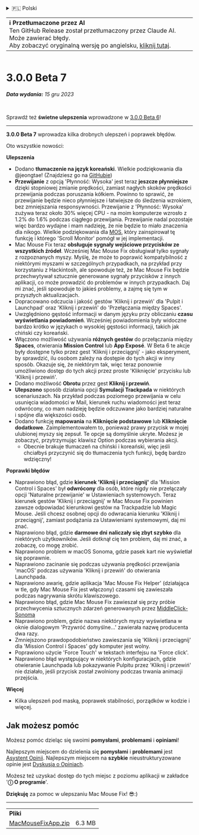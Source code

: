 <details>
<summary>🇵🇱 Polski</summary>

[🇬🇧 English (GitHub Release)](https://github.com/noah-nuebling/mac-mouse-fix/releases/tag/3.0.0-Beta-7)\
[🇦🇩 Català](https://redirect.macmousefix.com/?target=mmf-release&tag=3.0.0-Beta-7&locale=ca)\
[🇩🇪 Deutsch](https://redirect.macmousefix.com/?target=mmf-release&tag=3.0.0-Beta-7&locale=de)\
[🇪🇸 Español](https://redirect.macmousefix.com/?target=mmf-release&tag=3.0.0-Beta-7&locale=es)\
[🇫🇷 Français](https://redirect.macmousefix.com/?target=mmf-release&tag=3.0.0-Beta-7&locale=fr)\
[🇮🇩 Indonesia](https://redirect.macmousefix.com/?target=mmf-release&tag=3.0.0-Beta-7&locale=id)\
[🇮🇹 Italiano](https://redirect.macmousefix.com/?target=mmf-release&tag=3.0.0-Beta-7&locale=it)\
[🇭🇺 Magyar](https://redirect.macmousefix.com/?target=mmf-release&tag=3.0.0-Beta-7&locale=hu)\
[🇳🇱 Nederlands](https://redirect.macmousefix.com/?target=mmf-release&tag=3.0.0-Beta-7&locale=nl)\
**🇵🇱 Polski**\
[🇧🇷 Português (Brasil)](https://redirect.macmousefix.com/?target=mmf-release&tag=3.0.0-Beta-7&locale=pt-BR)\
[🇵🇹 Português (Portugal)](https://redirect.macmousefix.com/?target=mmf-release&tag=3.0.0-Beta-7&locale=pt-PT)\
[🇷🇴 Română](https://redirect.macmousefix.com/?target=mmf-release&tag=3.0.0-Beta-7&locale=ro)\
[🇸🇪 Svenska](https://redirect.macmousefix.com/?target=mmf-release&tag=3.0.0-Beta-7&locale=sv)\
[🇻🇳 Tiếng Việt](https://redirect.macmousefix.com/?target=mmf-release&tag=3.0.0-Beta-7&locale=vi)\
[🇹🇷 Türkçe](https://redirect.macmousefix.com/?target=mmf-release&tag=3.0.0-Beta-7&locale=tr)\
[🇨🇿 Čeština](https://redirect.macmousefix.com/?target=mmf-release&tag=3.0.0-Beta-7&locale=cs)\
[🇬🇷 Ελληνικά](https://redirect.macmousefix.com/?target=mmf-release&tag=3.0.0-Beta-7&locale=el)\
[🇷🇺 Русский](https://redirect.macmousefix.com/?target=mmf-release&tag=3.0.0-Beta-7&locale=ru)\
[🇺🇦 Українська](https://redirect.macmousefix.com/?target=mmf-release&tag=3.0.0-Beta-7&locale=uk)\
[🇮🇱 עברית](https://redirect.macmousefix.com/?target=mmf-release&tag=3.0.0-Beta-7&locale=he)\
[🇸🇦 العربية](https://redirect.macmousefix.com/?target=mmf-release&tag=3.0.0-Beta-7&locale=ar)\
[🇮🇳 हिन्दी](https://redirect.macmousefix.com/?target=mmf-release&tag=3.0.0-Beta-7&locale=hi)\
[🇹🇭 ไทย](https://redirect.macmousefix.com/?target=mmf-release&tag=3.0.0-Beta-7&locale=th)\
[🇨🇳 中文 (简体)](https://redirect.macmousefix.com/?target=mmf-release&tag=3.0.0-Beta-7&locale=zh-Hans)\
[🇨🇳 中文 (繁體)](https://redirect.macmousefix.com/?target=mmf-release&tag=3.0.0-Beta-7&locale=zh-Hant)\
[🇭🇰 中文（香港)](https://redirect.macmousefix.com/?target=mmf-release&tag=3.0.0-Beta-7&locale=zh-HK)\
[🇯🇵 日本語](https://redirect.macmousefix.com/?target=mmf-release&tag=3.0.0-Beta-7&locale=ja)\
[🇰🇷 한국어](https://redirect.macmousefix.com/?target=mmf-release&tag=3.0.0-Beta-7&locale=ko)\
[Help translate Mac Mouse Fix to different languages!](https://github.com/noah-nuebling/mac-mouse-fix/discussions/731)
</details>
<table align=><td>
<b>ℹ️ Przetłumaczone przez AI</b><br>
Ten GitHub Release został przetłumaczony przez Claude AI. Może zawierać błędy.<br>
Aby zobaczyć oryginalną wersję po angielsku, <a href="https://github.com/noah-nuebling/mac-mouse-fix/releases/tag/3.0.0-Beta-7">kliknij tutaj</a>.
</td></table>

<table></table>

# 3.0.0 Beta 7
***Data wydania:** 15 gru 2023*

<br>

Sprawdź też **świetne ulepszenia** wprowadzone w [3.0.0 Beta 6](https://redirect.macmousefix.com/?target=mmf-release&tag=3.0.0-Beta-6&locale=pl)!


---

**3.0.0 Beta 7** wprowadza kilka drobnych ulepszeń i poprawek błędów.

Oto wszystkie nowości:

**Ulepszenia**

- Dodano **tłumaczenie na język koreański**. Wielkie podziękowania dla @jeongtae! (Znajdziesz go na [GitHubie](https://github.com/jeongtae))
- **Przewijanie** z opcją 'Płynność: Wysoka' jest teraz **jeszcze płynniejsze** dzięki stopniowej zmianie prędkości, zamiast nagłych skoków prędkości przewijania podczas poruszania kółkiem. Powinno to sprawić, że przewijanie będzie nieco płynniejsze i łatwiejsze do śledzenia wzrokiem, bez zmniejszania responsywności. Przewijanie z 'Płynność: Wysoka' zużywa teraz około 30% więcej CPU - na moim komputerze wzrosło z 1.2% do 1.6% podczas ciągłego przewijania. Przewijanie nadal pozostaje więc bardzo wydajne i mam nadzieję, że nie będzie to miało znaczenia dla nikogo. Wielkie podziękowania dla [MOS](https://mos.caldis.me/), który zainspirował tę funkcję i którego 'Scroll Monitor' pomógł w jej implementacji.
- Mac Mouse Fix teraz **obsługuje sygnały wejściowe przycisków ze wszystkich źródeł**. Wcześniej Mac Mouse Fix obsługiwał tylko sygnały z rozpoznanych myszy. Myślę, że może to poprawić kompatybilność z niektórymi myszami w szczególnych przypadkach, na przykład przy korzystaniu z Hackintosh, ale spowoduje też, że Mac Mouse Fix będzie przechwytywał sztucznie generowane sygnały przycisków z innych aplikacji, co może prowadzić do problemów w innych przypadkach. Daj mi znać, jeśli spowoduje to jakieś problemy, a zajmę się tym w przyszłych aktualizacjach.
- Dopracowano odczucia i jakość gestów 'Kliknij i przewiń' dla 'Pulpit i Launchpad' oraz 'Kliknij i przewiń' do 'Przełączania między Spaces'.
- Uwzględniono gęstość informacji w danym języku przy obliczaniu **czasu wyświetlania powiadomień**. Wcześniej powiadomienia były widoczne bardzo krótko w językach o wysokiej gęstości informacji, takich jak chiński czy koreański.
- Włączono możliwość używania **różnych gestów** do przełączania między **Spaces**, otwierania **Mission Control** lub **App Exposé**. W Beta 6 te akcje były dostępne tylko przez gest 'Kliknij i przeciągnij' - jako eksperyment, by sprawdzić, ilu osobom zależy na dostępie do tych akcji w inny sposób. Okazuje się, że niektórym tak, więc teraz ponownie umożliwiono dostęp do tych akcji przez proste 'Kliknięcie' przycisku lub 'Kliknij i przewiń'.
- Dodano możliwość **Obrotu** przez gest **Kliknij i przewiń**.
- **Ulepszono** sposób działania opcji **Symulacji Trackpada** w niektórych scenariuszach. Na przykład podczas poziomego przewijania w celu usunięcia wiadomości w Mail, kierunek ruchu wiadomości jest teraz odwrócony, co mam nadzieję będzie odczuwane jako bardziej naturalne i spójne dla większości osób.
- Dodano funkcję **mapowania** na **Kliknięcie podstawowe** lub **Kliknięcie dodatkowe**. Zaimplementowałem to, ponieważ prawy przycisk w mojej ulubionej myszy się zepsuł. Te opcje są domyślnie ukryte. Możesz je zobaczyć, przytrzymując klawisz Option podczas wybierania akcji.
  - Obecnie brakuje tłumaczeń na chiński i koreański, więc jeśli chciałbyś przyczynić się do tłumaczenia tych funkcji, będę bardzo wdzięczny!

**Poprawki błędów**

- Naprawiono błąd, gdzie **kierunek 'Kliknij i przeciągnij'** dla 'Mission Control i Spaces' był **odwrócony** dla osób, które nigdy nie przełączały opcji 'Naturalne przewijanie' w Ustawieniach systemowych. Teraz kierunek gestów 'Kliknij i przeciągnij' w Mac Mouse Fix powinien zawsze odpowiadać kierunkowi gestów na Trackpadzie lub Magic Mouse. Jeśli chcesz osobnej opcji do odwracania kierunku 'Kliknij i przeciągnij', zamiast podążania za Ustawieniami systemowymi, daj mi znać.
- Naprawiono błąd, gdzie **darmowe dni** **naliczały się zbyt szybko** dla niektórych użytkowników. Jeśli dotknął cię ten problem, daj mi znać, a zobaczę, co mogę zrobić.
- Naprawiono problem w macOS Sonoma, gdzie pasek kart nie wyświetlał się poprawnie.
- Naprawiono zacinanie się podczas używania prędkości przewijania 'macOS' podczas używania 'Kliknij i przewiń' do otwierania Launchpada.
- Naprawiono awarię, gdzie aplikacja 'Mac Mouse Fix Helper' (działająca w tle, gdy Mac Mouse Fix jest włączony) czasami się zawieszała podczas nagrywania skrótu klawiszowego.
- Naprawiono błąd, gdzie Mac Mouse Fix zawieszał się przy próbie przechwycenia sztucznych zdarzeń generowanych przez [MiddleClick-Sonoma](https://github.com/artginzburg/MiddleClick-Sonoma)
- Naprawiono problem, gdzie nazwa niektórych myszy wyświetlana w oknie dialogowym 'Przywróć domyślne...' zawierała nazwę producenta dwa razy.
- Zmniejszono prawdopodobieństwo zawieszania się 'Kliknij i przeciągnij' dla 'Mission Control i Spaces' gdy komputer jest wolny.
- Poprawiono użycie 'Force Touch' w tekstach interfejsu na 'Force click'.
- Naprawiono błąd występujący w niektórych konfiguracjach, gdzie otwieranie Launchpada lub pokazywanie Pulpitu przez 'Kliknij i przewiń' nie działało, jeśli przycisk został zwolniony podczas trwania animacji przejścia.

**Więcej**

- Kilka ulepszeń pod maską, poprawek stabilności, porządków w kodzie i więcej.

## Jak możesz pomóc

Możesz pomóc dzieląc się swoimi **pomysłami**, **problemami** i **opiniami**!

Najlepszym miejscem do dzielenia się **pomysłami** i **problemami** jest [Asystent Opinii](https://noah-nuebling.github.io/mac-mouse-fix-feedback-assistant/?type=bug-report).
Najlepszym miejscem na **szybkie** nieustrukturyzowane opinie jest [Dyskusja o Opiniach](https://github.com/noah-nuebling/mac-mouse-fix/discussions/366).

Możesz też uzyskać dostęp do tych miejsc z poziomu aplikacji w zakładce '**ⓘ O programie**'.

**Dziękuję** za pomoc w ulepszaniu Mac Mouse Fix! 😎:)

---

<table align="start">
<tr>
    <td colspan=2>
        <b>Pliki</b>
    </td>
</tr>
<tr>
    <td><a href="https://github.com/noah-nuebling/mac-mouse-fix/releases/download/3.0.0-Beta-7/MacMouseFixApp.zip">MacMouseFixApp.zip</a></td>
    <td>6.3 MB</td>
</tr>
</table>